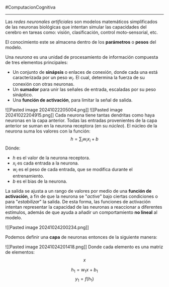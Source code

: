 #ComputacionCognitiva 

---
Las *redes neuronales artificiales* son modelos matemáticos simplificados de las neuronas biológicas que intentan simular las capacidades del cerebro en tareas como: visión, clasificación, control moto-sensorial, etc.

El conocimiento este se almacena dentro de los **parámetros** o **pesos** del modelo.

Una *neurona* es una unidad de procesamiento de información compuesta de tres elementos principales:
- Un conjunto de **sinápsis** o enlaces de conexión, donde cada una está caracterizada por un peso $w_i$. El cual, determina la fuerza de su conexión con otras neuronas.
- Un **sumador** para unir las señales de entrada, escaladas por su peso sináptico.
- Una **función de activación**, para limitar la señal de salida.

![[Pasted image 20241022205004.png]]
![[Pasted image 20241022204915.png]]
Cada neurona tiene tantas dendritas como haya neuronas en la capa anterior. Todas las entradas provenientes de la capa anterior se suman en la neurona receptora (en su *núcleo*). El núcleo de la neurona suma los valores con la función:
$$
h=\sum_{i}w_{i}x_{i}+b
$$
Dónde:
- $h$ es el valor de la neurona receptora.
- $x_{i}$ es cada entrada a la neurona.
- $w_{i}$ es el peso de cada entrada, que se modifica durante el entrenamiento.
- $b$ es el bias de la neurona.

La salida se ajusta a un rango de valores por medio de una **función de activación**, a fin de que la neurona se "*active*" bajo ciertas condiciones o para "*estabilizar*" la salida. De esta forma, las funciones de activación intentan representar la capacidad de las neuronas a reaccionar a diferentes estímulos, además de que ayuda a añadir un comportamiento **no lineal** al modelo.

![[Pasted image 20241024200234.png]]

Podemos definir una **capa** de neuronas entonces de la siguiente manera:

![[Pasted image 20241024201418.png]]
Donde cada elemento es una matriz de elementos:
$$
x 
$$

$$
h_{1} = w_{1}x+b_{1}
$$
$$
y_{1}=f(h_{1})
$$
